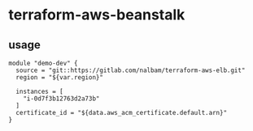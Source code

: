 # terraform-aws-beanstalk

## usage
```
module "demo-dev" {
  source = "git::https://gitlab.com/nalbam/terraform-aws-elb.git"
  region = "${var.region}"

  instances = [
    "i-0d7f3b12763d2a73b"
  ]
  certificate_id = "${data.aws_acm_certificate.default.arn}"
}
```
